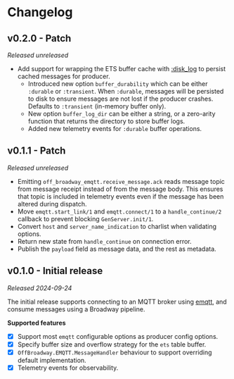 # Changelog

## v0.2.0 - Patch

_Released unreleased_

- Add support for wrapping the ETS buffer cache with [:disk_log](https://www.erlang.org/docs/17/man/disk_log) to persist cached messages for producer.
  - Introduced new option `buffer_durability` which can be either `:durable` or `:transient`. When `:durable`, 
    messages will be persisted to disk to ensure messages are not lost if the producer crashes. Defaults to
    `:transient` (in-memory buffer only).
  - New option `buffer_log_dir` can be either a string, or a zero-arity function that returns the directory to
    store buffer logs.
  - Added new telemetry events for `:durable` buffer operations.

## v0.1.1 - Patch

_Released unreleased_

- Emitting `off_broadway_emqtt.receive_message.ack` reads message topic from message receipt instead of from the message body.
 This ensures that topic is included in telemetry events even if the message has been altered during dispatch.
- Move `emqtt.start_link/1` and `emqtt.connect/1` to a `handle_continue/2` callback to prevent blocking `GenServer.init/1`.
- Convert `host` and `server_name_indication` to charlist when validating options.
- Return new state from `handle_continue` on connection error.
- Publish the `payload` field as message data, and the rest as metadata.

## v0.1.0 - Initial release

_Released 2024-09-24_

The initial release supports connecting to an MQTT broker using  [emqtt](https://github.com/emqx/emqtt), 
and consume messages using a Broadway pipeline.

**Supported features**
- [x] Support most  `emqtt` configurable options as producer config options.
- [x] Specify buffer size and overflow strategy for the `ets` table buffer.
- [x] `OffBroadway.EMQTT.MessageHandler` behaviour to support overriding default implementation.
- [x] Telemetry events for observability.
